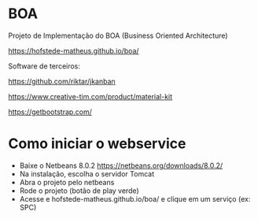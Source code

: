 # BOA
Projeto de Implementação do BOA (Business Oriented Architecture)

https://hofstede-matheus.github.io/boa/

Software de terceiros:

https://github.com/riktar/jkanban

https://www.creative-tim.com/product/material-kit

https://getbootstrap.com/

# Como iniciar o webservice
- Baixe o Netbeans 8.0.2 https://netbeans.org/downloads/8.0.2/
- Na instalação, escolha o servidor Tomcat
- Abra o projeto pelo netbeans
- Rode o projeto (botão de play verde)
- Acesse e hofstede-matheus.github.io/boa/ e clique em um serviço (ex: SPC)
